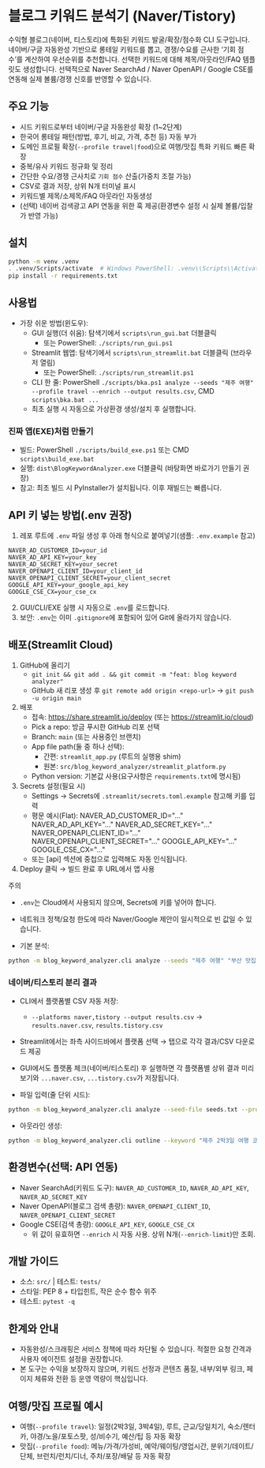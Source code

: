 # 블로그 키워드 분석기 (Naver/Tistory)

수익형 블로그(네이버, 티스토리)에 특화된 키워드 발굴/확장/점수화 CLI 도구입니다. 네이버/구글 자동완성 기반으로 롱테일 키워드를 뽑고, 경쟁/수요를 근사한 ‘기회 점수’를 계산하여 우선순위를 추천합니다. 선택한 키워드에 대해 제목/아웃라인/FAQ 템플릿도 생성합니다. 선택적으로 Naver SearchAd / Naver OpenAPI / Google CSE를 연동해 실제 볼륨/경쟁 신호를 반영할 수 있습니다.

## 주요 기능
- 시드 키워드로부터 네이버/구글 자동완성 확장 (1~2단계)
- 한국어 롱테일 패턴(방법, 후기, 비교, 가격, 추천 등) 자동 부가
- 도메인 프로필 확장(`--profile travel|food`)으로 여행/맛집 특화 키워드 빠른 확장
- 중복/유사 키워드 정규화 및 정리
- 간단한 수요/경쟁 근사치로 `기회 점수` 산출(가중치 조절 가능)
- CSV로 결과 저장, 상위 N개 터미널 표시
- 키워드별 제목/소제목/FAQ 아웃라인 자동생성
- (선택) 네이버 검색광고 API 연동을 위한 훅 제공(환경변수 설정 시 실제 볼륨/입찰가 반영 가능)

## 설치
```bash
python -m venv .venv
. .venv/Scripts/activate  # Windows PowerShell: .venv\\Scripts\\Activate.ps1
pip install -r requirements.txt
```

## 사용법
- 가장 쉬운 방법(윈도우):
  - GUI 실행(더 쉬움): 탐색기에서 `scripts\run_gui.bat` 더블클릭
    - 또는 PowerShell: `./scripts/run_gui.ps1`
  - Streamlit 웹앱: 탐색기에서 `scripts\run_streamlit.bat` 더블클릭 (브라우저 열림)
    - 또는 PowerShell: `./scripts/run_streamlit.ps1`
  - CLI 한 줄: PowerShell `./scripts/bka.ps1 analyze --seeds "제주 여행" --profile travel --enrich --output results.csv`, CMD `scripts\bka.bat ...`
  - 최초 실행 시 자동으로 가상환경 생성/설치 후 실행합니다.

### 진짜 앱(EXE)처럼 만들기
- 빌드: PowerShell `./scripts/build_exe.ps1` 또는 CMD `scripts\build_exe.bat`
- 실행: `dist\BlogKeywordAnalyzer.exe` 더블클릭 (바탕화면 바로가기 만들기 권장)
- 참고: 최초 빌드 시 PyInstaller가 설치됩니다. 이후 재빌드는 빠릅니다.

## API 키 넣는 방법(.env 권장)
1) 레포 루트에 `.env` 파일 생성 후 아래 형식으로 붙여넣기(샘플: `.env.example` 참고)
```
NAVER_AD_CUSTOMER_ID=your_id
NAVER_AD_API_KEY=your_key
NAVER_AD_SECRET_KEY=your_secret
NAVER_OPENAPI_CLIENT_ID=your_client_id
NAVER_OPENAPI_CLIENT_SECRET=your_client_secret
GOOGLE_API_KEY=your_google_api_key
GOOGLE_CSE_CX=your_cse_cx
```
2) GUI/CLI/EXE 실행 시 자동으로 `.env`를 로드합니다.
3) 보안: `.env`는 이미 `.gitignore`에 포함되어 있어 Git에 올라가지 않습니다.

## 배포(Streamlit Cloud)
1) GitHub에 올리기
   - `git init && git add . && git commit -m "feat: blog keyword analyzer"`
   - GitHub 새 리포 생성 후 `git remote add origin <repo-url>` → `git push -u origin main`
2) 배포
   - 접속: https://share.streamlit.io/deploy (또는 https://streamlit.io/cloud)
   - Pick a repo: 방금 푸시한 GitHub 리포 선택
   - Branch: `main` (또는 사용중인 브랜치)
   - App file path(둘 중 하나 선택):
     - 간편: `streamlit_app.py` (루트의 실행용 shim)
     - 원본: `src/blog_keyword_analyzer/streamlit_platform.py`
   - Python version: 기본값 사용(요구사항은 `requirements.txt`에 명시됨)
3) Secrets 설정(필요 시)
   - Settings -> Secrets에 `.streamlit/secrets.toml.example` 참고해 키를 입력
   - 평문 예시(Flat):
     NAVER_AD_CUSTOMER_ID="..."
     NAVER_AD_API_KEY="..."
     NAVER_AD_SECRET_KEY="..."
     NAVER_OPENAPI_CLIENT_ID="..."
     NAVER_OPENAPI_CLIENT_SECRET="..."
     GOOGLE_API_KEY="..."
     GOOGLE_CSE_CX="..."
   - 또는 [api] 섹션에 중첩으로 입력해도 자동 인식됩니다.
4) Deploy 클릭 → 빌드 완료 후 URL에서 앱 사용

주의
- `.env`는 Cloud에서 사용되지 않으며, Secrets에 키를 넣어야 합니다.
- 네트워크 정책/요청 한도에 따라 Naver/Google 제안이 일시적으로 빈 값일 수 있습니다.

- 기본 분석:
```bash
python -m blog_keyword_analyzer.cli analyze --seeds "제주 여행" "부산 맛집" --providers naver,google --depth 2 --profile travel --limit 300 --enrich --output results.csv
```

### 네이버/티스토리 분리 결과
- CLI에서 플랫폼별 CSV 자동 저장:
  - `--platforms naver,tistory --output results.csv` → `results.naver.csv`, `results.tistory.csv`
- Streamlit에서는 좌측 사이드바에서 플랫폼 선택 → 탭으로 각각 결과/CSV 다운로드 제공
- GUI에서도 플랫폼 체크(네이버/티스토리) 후 실행하면 각 플랫폼별 상위 결과 미리보기와 `...naver.csv`, `...tistory.csv`가 저장됩니다.

- 파일 입력(줄 단위 시드):
```bash
python -m blog_keyword_analyzer.cli analyze --seed-file seeds.txt --providers naver --limit 300
```

- 아웃라인 생성:
```bash
python -m blog_keyword_analyzer.cli outline --keyword "제주 2박3일 여행 코스 추천"
```

## 환경변수(선택: API 연동)
- Naver SearchAd(키워드 도구): `NAVER_AD_CUSTOMER_ID`, `NAVER_AD_API_KEY`, `NAVER_AD_SECRET_KEY`
- Naver OpenAPI(블로그 검색 총량): `NAVER_OPENAPI_CLIENT_ID`, `NAVER_OPENAPI_CLIENT_SECRET`
- Google CSE(검색 총량): `GOOGLE_API_KEY`, `GOOGLE_CSE_CX`
  - 위 값이 유효하면 `--enrich` 시 자동 사용. 상위 N개(`--enrich-limit`)만 조회.

## 개발 가이드
- 소스: `src/` | 테스트: `tests/`
- 스타일: PEP 8 + 타입힌트, 작은 순수 함수 위주
- 테스트: `pytest -q`

## 한계와 안내
- 자동완성/스크래핑은 서비스 정책에 따라 차단될 수 있습니다. 적절한 요청 간격과 사용자 에이전트 설정을 권장합니다.
- 본 도구는 수익을 보장하지 않으며, 키워드 선정과 콘텐츠 품질, 내부/외부 링크, 페이지 체류와 전환 등 운영 역량이 핵심입니다.

## 여행/맛집 프로필 예시
- 여행(`--profile travel`): 일정(2박3일, 3박4일), 루트, 근교/당일치기, 숙소/렌터카, 야경/노을/포토스팟, 성/비수기, 예산/팁 등 자동 확장
- 맛집(`--profile food`): 메뉴/가격/가성비, 예약/웨이팅/영업시간, 분위기/데이트/단체, 브런치/런치/디너, 주차/포장/배달 등 자동 확장
